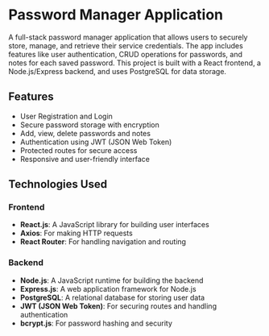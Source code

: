 # Password Manager Application

A full-stack password manager application that allows users to securely store, manage, and retrieve their service credentials. The app includes features like user authentication, CRUD operations for passwords, and notes for each saved password. This project is built with a React frontend, a Node.js/Express backend, and uses PostgreSQL for data storage.

## Features

- User Registration and Login
- Secure password storage with encryption
- Add, view, delete passwords and notes
- Authentication using JWT (JSON Web Token)
- Protected routes for secure access
- Responsive and user-friendly interface

## Technologies Used

### Frontend
- **React.js**: A JavaScript library for building user interfaces
- **Axios**: For making HTTP requests
- **React Router**: For handling navigation and routing

### Backend
- **Node.js**: A JavaScript runtime for building the backend
- **Express.js**: A web application framework for Node.js
- **PostgreSQL**: A relational database for storing user data
- **JWT (JSON Web Token)**: For securing routes and handling authentication
- **bcrypt.js**: For password hashing and security